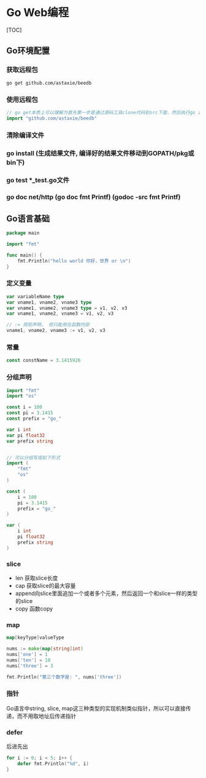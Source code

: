 # Go Web编程

[TOC]



## Go环境配置

### 获取远程包

```shell
go get github.com/astaxie/beedb
```

### 使用远程包

```go
// go get本质上可以理解为首先第一步是通过源码工具clone代码到src下面，然后执行go install，使用远程包因此和使用本地包一样
import "github.com/astaxie/beedb"
```

### 清除编译文件



### go install (生成结果文件, 编译好的结果文件移动到GOPATH/pkg或bin下)

### go test *_test.go文件

### go doc net/http (go doc fmt Printf) (godoc -src fmt Printf)

## Go语言基础

```go
package main

import "fmt"

func main() {
    fmt.Println("hello world 你好，世界 or \n")
}
```

### 定义变量

```go
var variableName type
var vname1, vname2, vname3 type
var vname1, vname2, vname3 type = v1, v2, v3
var vname1, vname2, vname3 = v1, v2, v3

// := 简短声明， 但只能用在函数内部
vname1, vname2, vname3 := v1, v2, v3


```

### 常量

```go
const constName = 3.1415926
```

### 分组声明

```go
import "fmt"
import "os"

const i = 100
const pi = 3.1415
const prefix = "go_"

var i int
var pi float32
var prefix string


// 可以分组写成如下形式
import (
	"fmt"
    "os"
)

const (
	i = 100
    pi = 3.1415
    prefix = "go_"
)

var (
	i int
    pi float32
    prefix string
)
```

### slice

- len 获取slice长度
- cap 获取slice的最大容量
- append向slice里面追加一个或者多个元素，然后返回一个和slice一样的类型的slice
- copy 函数copy



### map

```go
map[keyType]valueType

nums := make(map[string]int)
nums['one'] = 1
nums['ten'] = 10
nums['three'] = 3

fmt.Println("第三个数字是: ", nums['three'])
```



### 指针

Go语言中string, slice, map这三种类型的实现机制类似指针，所以可以直接传递，而不用取地址后传递指针

### defer

后进先出

```go
for i := 0; i < 5; i++ {
    defer fmt.Println("%d", i)
}
```



